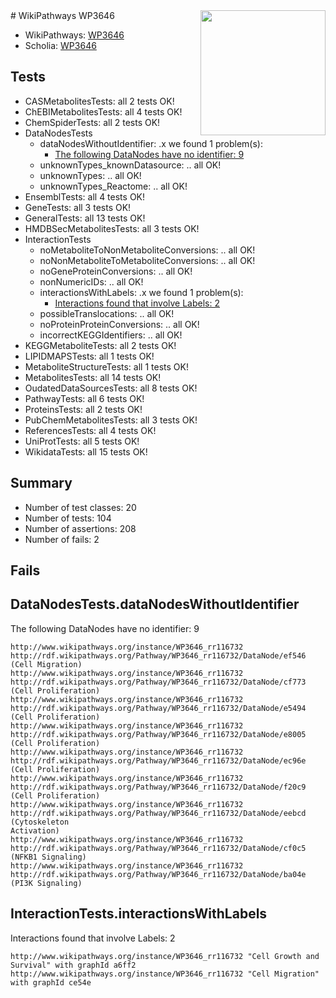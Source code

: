 <img style="float: right; width: 200px" src="https://upload.wikimedia.org/wikipedia/commons/thumb/8/83/Wplogo_with_text_500.png/640px-Wplogo_with_text_500.png" />
# WikiPathways WP3646

* WikiPathways: [WP3646](https://new.wikipathways.org/pathways/WP3646)
* Scholia: [WP3646](https://scholia.toolforge.org/wikipathways/WP3646)
## Tests
* CASMetabolitesTests: all 2 tests OK!
* ChEBIMetabolitesTests: all 4 tests OK!
* ChemSpiderTests: all 2 tests OK!
* DataNodesTests
    * dataNodesWithoutIdentifier: .x we found 1 problem(s):
        * [The following DataNodes have no identifier: 9](#d2d32fa8)
    * unknownTypes_knownDatasource: .. all OK!
    * unknownTypes: .. all OK!
    * unknownTypes_Reactome: .. all OK!
* EnsemblTests: all 4 tests OK!
* GeneTests: all 3 tests OK!
* GeneralTests: all 13 tests OK!
* HMDBSecMetabolitesTests: all 3 tests OK!
* InteractionTests
    * noMetaboliteToNonMetaboliteConversions: .. all OK!
    * noNonMetaboliteToMetaboliteConversions: .. all OK!
    * noGeneProteinConversions: .. all OK!
    * nonNumericIDs: .. all OK!
    * interactionsWithLabels: .x we found 1 problem(s):
        * [Interactions found that involve Labels: 2](#630d2679)
    * possibleTranslocations: .. all OK!
    * noProteinProteinConversions: .. all OK!
    * incorrectKEGGIdentifiers: .. all OK!
* KEGGMetaboliteTests: all 2 tests OK!
* LIPIDMAPSTests: all 1 tests OK!
* MetaboliteStructureTests: all 1 tests OK!
* MetabolitesTests: all 14 tests OK!
* OudatedDataSourcesTests: all 8 tests OK!
* PathwayTests: all 6 tests OK!
* ProteinsTests: all 2 tests OK!
* PubChemMetabolitesTests: all 3 tests OK!
* ReferencesTests: all 4 tests OK!
* UniProtTests: all 5 tests OK!
* WikidataTests: all 15 tests OK!


## Summary

* Number of test classes: 20
* Number of tests: 104
* Number of assertions: 208
* Number of fails: 2

## Fails

<a name="d2d32fa8" />

## DataNodesTests.dataNodesWithoutIdentifier

The following DataNodes have no identifier: 9
```
http://www.wikipathways.org/instance/WP3646_rr116732 http://rdf.wikipathways.org/Pathway/WP3646_rr116732/DataNode/ef546 (Cell Migration)
http://www.wikipathways.org/instance/WP3646_rr116732 http://rdf.wikipathways.org/Pathway/WP3646_rr116732/DataNode/cf773 (Cell Proliferation)
http://www.wikipathways.org/instance/WP3646_rr116732 http://rdf.wikipathways.org/Pathway/WP3646_rr116732/DataNode/e5494 (Cell Proliferation)
http://www.wikipathways.org/instance/WP3646_rr116732 http://rdf.wikipathways.org/Pathway/WP3646_rr116732/DataNode/e8005 (Cell Proliferation)
http://www.wikipathways.org/instance/WP3646_rr116732 http://rdf.wikipathways.org/Pathway/WP3646_rr116732/DataNode/ec96e (Cell Proliferation)
http://www.wikipathways.org/instance/WP3646_rr116732 http://rdf.wikipathways.org/Pathway/WP3646_rr116732/DataNode/f20c9 (Cell Proliferation)
http://www.wikipathways.org/instance/WP3646_rr116732 http://rdf.wikipathways.org/Pathway/WP3646_rr116732/DataNode/eebcd (Cytoskeleton 
Activation)
http://www.wikipathways.org/instance/WP3646_rr116732 http://rdf.wikipathways.org/Pathway/WP3646_rr116732/DataNode/cf0c5 (NFKB1 Signaling)
http://www.wikipathways.org/instance/WP3646_rr116732 http://rdf.wikipathways.org/Pathway/WP3646_rr116732/DataNode/ba04e (PI3K Signaling)
```

<a name="630d2679" />

## InteractionTests.interactionsWithLabels

Interactions found that involve Labels: 2
```
http://www.wikipathways.org/instance/WP3646_rr116732 "Cell Growth and Survival" with graphId a6ff2
http://www.wikipathways.org/instance/WP3646_rr116732 "Cell Migration" with graphId ce54e
```

